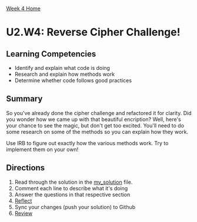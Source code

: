 [Week 4 Home](./)

# U2.W4: Reverse Cipher Challenge!


## Learning Competencies
- Identify and explain what code is doing
- Research and explain how methods work
- Determine whether code follows good practices

## Summary
So you've already done the cipher challenge and refactored it for clarity. Did you wonder how we came up with that beautiful encription? Well, here's your chance to see the magic, but don't get too excited. You'll need to do some research on some of the methods so you can explain how they work. 

Use IRB to figure out exactly how the various methods work. Try to implement them on your own! 

## Directions
 
1. Read through the solution in the [my_solution](my_solution.rb) file. 
2. Comment each line to describe what it's doing
3. Answer the questions in that respective section
4. [Reflect](../../../references/reflection_guidelines.md)
5. Sync your changes (push your solution) to Github
6. [Review](../../../references/review.md)
